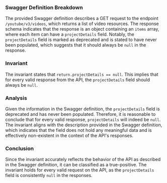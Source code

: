 ### Swagger Definition Breakdown
The provided Swagger definition describes a GET request to the endpoint `/youtube/v3/videos`, which returns a list of video resources. The response schema indicates that the response is an object containing an `items` array, where each item can have a `projectDetails` field. Notably, the `projectDetails` field is marked as deprecated and is stated to have never been populated, which suggests that it should always be `null` in the response.

### Invariant
The invariant states that `return.projectDetails == null`. This implies that for every valid response from the API, the `projectDetails` field should always be `null`.

### Analysis
Given the information in the Swagger definition, the `projectDetails` field is deprecated and has never been populated. Therefore, it is reasonable to conclude that for every valid response, `projectDetails` will indeed be `null`. The invariant aligns with the description provided in the Swagger definition, which indicates that the field does not hold any meaningful data and is effectively non-existent in the context of the API's responses.

### Conclusion
Since the invariant accurately reflects the behavior of the API as described in the Swagger definition, it can be classified as a true-positive. The invariant holds for every valid request on the API, as the `projectDetails` field is consistently `null` in the responses.
